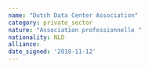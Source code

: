 ```yaml
---
name: "Dutch Data Center Association"
category: private_sector
nature: "Association professionnelle "
nationality: NLD
alliance: 
date_signed: '2018-11-12'
---
```

    